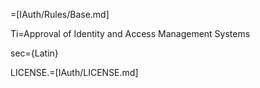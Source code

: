 =[IAuth/Rules/Base.md]

Ti=Approval of Identity and Access Management Systems

sec={Latin}

LICENSE.=[IAuth/LICENSE.md]
